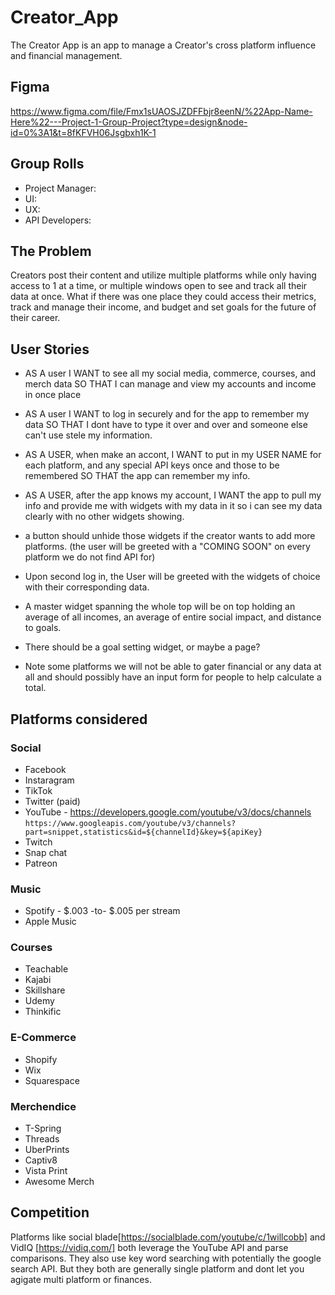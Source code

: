 # Creator_App

The Creator App is an app to manage a Creator's cross platform influence and financial management.

## Figma

https://www.figma.com/file/Fmx1sUAOSJZDFFbjr8eenN/%22App-Name-Here%22---Project-1-Group-Project?type=design&node-id=0%3A1&t=8fKFVH06Jsgbxh1K-1

## Group Rolls

* Project Manager:
* UI:
* UX:
* API Developers:


## The Problem 

Creators post their content and utilize multiple platforms while only having access to 1 at a time, or multiple windows open to see and track all their data at once. 
What if there was one place they could access their metrics, track and manage their income, and budget and set goals for the future of their career. 

## User Stories

* AS A user I WANT to see all my social media, commerce, courses, and merch data SO THAT I can manage and view my accounts and income in once place

* AS A user I WANT to log in securely and for the app to remember my data SO THAT I dont have to type it over and over and someone else can't use stele my information.

* AS A USER, when make an accont, I WANT to put in my USER NAME for each platform, and any special API keys once and those to be remembered SO THAT the app can remember my info.

* AS A USER, after the app knows my account, I WANT the app to pull my info and provide me with widgets with my data in it so i can see my data clearly with no other widgets showing.

* a button should unhide those widgets if the creator wants to add more platforms. (the user will be greeted with a "COMING SOON" on every platform we do not find API for)

* Upon second log in, the User will be greeted with the widgets of choice with their corresponding data. 

* A master widget spanning the whole top will be on top holding an average of all incomes, an average of entire social impact, and distance to goals.

* There should be a goal setting widget, or maybe a page? 

* Note some platforms we will not be able to gater financial or any data at all and should possibly have an input form for people to help calculate a total. 

## Platforms considered

### Social

* Facebook
* Instaragram
* TikTok
* Twitter (paid)
* YouTube - https://developers.google.com/youtube/v3/docs/channels
`https://www.googleapis.com/youtube/v3/channels?part=snippet,statistics&id=${channelId}&key=${apiKey}`
* Twitch
* Snap chat
* Patreon

### Music

* Spotify - $.003 -to- $.005 per stream 
* Apple Music

### Courses

* Teachable
* Kajabi
* Skillshare
* Udemy
* Thinkific 

### E-Commerce

* Shopify
* Wix
* Squarespace

### Merchendice

* T-Spring
* Threads
* UberPrints
* Captiv8
* Vista Print
* Awesome Merch

## Competition

Platforms like social blade[https://socialblade.com/youtube/c/1willcobb] and VidIQ [https://vidiq.com/] both leverage the YouTube API and parse comparisons. They also use key word searching with potentially the google search API. But they both are generally single platform and dont let you agigate multi platform or finances. 

